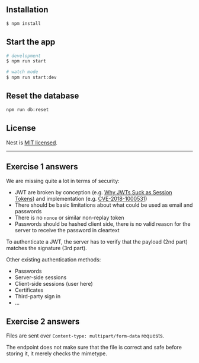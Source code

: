 ## Installation

```bash
$ npm install
```

## Start the app

```bash
# development
$ npm run start

# watch mode
$ npm run start:dev
```

## Reset the database

```bash
npm run db:reset
```

## License

Nest is [MIT licensed](LICENSE).

---

## Exercise 1 answers

We are missing quite a lot in terms of security:

- JWT are broken by conception (e.g. [Why JWTs Suck as Session Tokens](https://developer.okta.com/blog/2017/08/17/why-jwts-suck-as-session-tokens)) and implementation (e.g. [CVE-2018-1000531](https://nvd.nist.gov/vuln/detail/CVE-2018-1000531))
- There should be basic limitations about what could be used as email and passwords
- There is no `nonce` or similar non-replay token
- Passwords should be hashed client side, there is no valid reason for the server to receive the password in cleartext

To authenticate a JWT, the server has to verify that the payload (2nd part) matches the signature (3rd part).

Other existing authentication methods:

- Passwords
- Server-side sessions
- Client-side sessions (user here)
- Certificates
- Third-party sign in
- ...

## Exercise 2 answers

Files are sent over `Content-type: multipart/form-data` requests.

The endpoint does not make sure that the file is correct and safe before storing it, it merely checks the mimetype.
